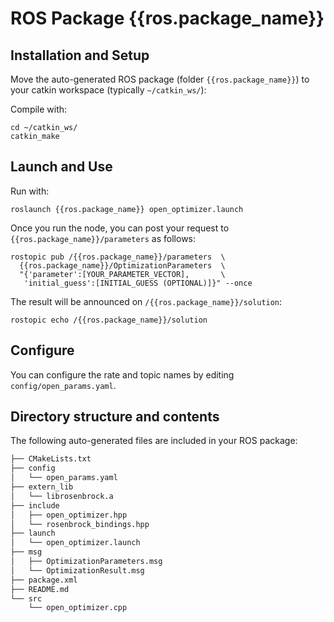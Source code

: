 # ROS Package {{ros.package_name}}

## Installation and Setup

Move the auto-generated ROS package (folder `{{ros.package_name}}`) to your catkin workspace (typically `~/catkin_ws/`):

Compile with:

```console
cd ~/catkin_ws/
catkin_make
``` 

## Launch and Use

Run with:

```
roslaunch {{ros.package_name}} open_optimizer.launch
```

Once you run the node, you can post your request to `{{ros.package_name}}/parameters` as follows:

```
rostopic pub /{{ros.package_name}}/parameters  \
  {{ros.package_name}}/OptimizationParameters  \
  "{'parameter':[YOUR_PARAMETER_VECTOR],       \
   'initial_guess':[INITIAL_GUESS (OPTIONAL)]}" --once
```

The result will be announced on `/{{ros.package_name}}/solution`:

```
rostopic echo /{{ros.package_name}}/solution
```


## Configure

You can configure the rate and topic names by editing `config/open_params.yaml`.

## Directory structure and contents

The following auto-generated files are included in your ROS package:

```txt
├── CMakeLists.txt
├── config
│   └── open_params.yaml
├── extern_lib
│   └── librosenbrock.a
├── include
│   ├── open_optimizer.hpp
│   └── rosenbrock_bindings.hpp
├── launch
│   └── open_optimizer.launch
├── msg
│   ├── OptimizationParameters.msg
│   └── OptimizationResult.msg
├── package.xml
├── README.md
└── src
    └── open_optimizer.cpp
```
